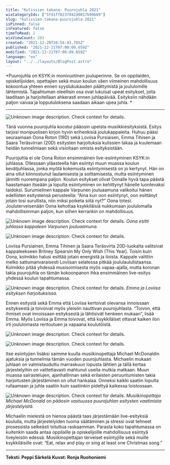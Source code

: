 ```yaml
---
title: "Kulissien takana: Puurojuhla 2021"
wixCategoryIds: ["5fd1ff823784240017b99b69"]
slug: "kulissien-takana-puurojuhla-2021"
isPinned: false
isFeatured: false
timeToRead: 2
wixViewCount: 203
created: "2021-12-20T20:54:43.765Z"
published: "2021-12-21T07:00:09.659Z"
modified: "2021-12-21T07:00:09.659Z"
language: "en"
layout: "../../layouts/BlogPost.astro"
---
```


*Puurojuhla on KSYK:in monivuotinen jouluperinne. Se on oppilaiden, opiskelijoiden, opettajien sekä muun koulun väen viimeinen mahdollisuus kokoontua yhteen ennen syyslukukauden päättymistä ja joululomille lähtemistä. Tapahtuman oleellisin osa ovat lukuisat upeat esitykset, joita laaditaan ja harjoitellaan ahkerasti ennen juhlapäivää. Esityksiin nähdään paljon vaivaa ja lopputuloksena saadaan aikaan upea juhla. *

---

![Unknown image description. Check context for details.](https://static.wixstatic.com/media/07242a_c948b469168e4bbeadadc5b73b955e6a~mv2.jpg) <!-- Original name: puurojuhla_bts_peppi_8.JPG -->

Tänä vuonna puurojuhla koostui pääosin upeista musiikkiesityksistä. Esitys tarjosi monipuolisen kirjon hyvin erihenkisiä joulukappaleita. Huhuu pääsi seuraamaan Oona Roton (19D) sekä Loviisa Pursiaisen, Emma Tihisen ja Saara Teräsvirran (20D) esitysten harjoituksia kulissien takaa ja kuulemaan heidän tunnelmiaan sekä visioitaan omista esityksistään. 

Puurojuhla ei ole Oona Roton ensimmäinen live-esiintyminen KSYK:in juhlassa. Ollessaan yläasteella hän esiintyi muun muassa koulun kevätjuhlassa, jonka myötä kokemusta esiintymisestä on jo kertynyt. Hän on aina ollut kiinnostunut laulamisesta ja soittamisesta, mutta esiintyminen jännitti nuorempana paljon. Koulun esitykset olivat Oonalle hyvä tapa päästä haastamaan itseään ja lopulta esiintyminen on kehittynyt hänelle luontevaksi taidoksi. Surumielinen kappale Varpunen jouluaamuna valikoitui hänen edellisten esitystensä perusteella: “Aina kun oon esiintynyt, oon esittänyt jotain tosi surullista, niin miksi poiketa siitä nyt?” Oona totesi. Jouluterveisenään Oona kehottaa ksykkiläisiä nukkumaan joululomalla mahdollisimman paljon, kun siihen kerrankin on mahdollisuus.


![Unknown image description. Check context for details.](https://static.wixstatic.com/media/07242a_4f60ab66ff4c40f183d5cdf37a59ee12~mv2.jpg) <!-- Original name: puurojuhla_bts_peppi_1.jpg -->
*Oona esitti juhlassa kappaleen Varpunen jouluaamuna.*


![Unknown image description. Check context for details.](https://static.wixstatic.com/media/07242a_cadfb19205424102872912251273344d~mv2.jpg) <!-- Original name: puurojuhla_bts_peppi_6.jpg -->

Loviisa Pursiainen, Emma Tihinen ja Saara Teräsvirta 20D-luokalta valitsivat kappaleekseen Britney Spearsin My Only Wish (This Year). Toisin kuin Oona, kolmikko halusi esittää jotain energistä ja iloista. Kappale valittiin melko sattumanvaraisesti Loviisan selatessa pitkää joululaululistaansa. Kolmikko pitää yhdessä musisoimisesta myös vapaa-ajalla, mutta koronan takia puurojuhla on tämän kokoonpanon ihka ensimmäinen live-esitys yhdessä koulun tapahtumassa. 


![Unknown image description. Check context for details.](https://static.wixstatic.com/media/07242a_e2e089e7cc9b4026a2c1e39a84b03228~mv2.jpg) <!-- Original name: puurojuhla_bts_peppi_5.jpg -->
*Emma ja Loviisa esityksen harjoituksissa.*

Ennen esitystä sekä Emma että Loviisa kertoivat olevansa innoissaan esityksestä ja toivoivat myös yleisön nauttivan puurojuhlasta. “Toivon, että ihmiset ovat innoissaan esityksestä ja lähtisivät henkeen mukaan”, lisää Emma. Myös Loviisa ja Emma toivovat, että ksykkiläiset ottavat kaiken ilon irti joululomasta rentoutuen ja vapaana koulutöistä. 


![Unknown image description. Check context for details.](https://static.wixstatic.com/media/07242a_d25b5cbe65174f73816ae7b334a067c1~mv2.jpg) <!-- Original name: puurojuhla_bts_peppi_2.jpg -->


![Unknown image description. Check context for details.](https://static.wixstatic.com/media/07242a_9c961494b009490babba667d10e2f325~mv2.jpg) <!-- Original name: puurojuhla_bts_peppi_3.jpg -->

Itse esiintyjien lisäksi saimme kuulla musiikinopettaja Michael McDonaldin ajatuksia ja tunnelmia tämän vuoden puurojuhlasta. Michaelin mukaan juhlaan on valmistauduttu marraskuun lopusta lähtien ja tällä kertaa järjestelyihin on valitettavasti mahtunut useita mutkia matkaan. Muun muassa sairastelujen, ajanhallinnan sekä erilaisten peruuntumisten takia harjoitusten järjestäminen on ollut hankalaa. Onneksi kaikki saatiin lopulta rullaamaan ja juhla saatiin kuin saatiinkin pidettyä kaikessa loistossaan.


![Unknown image description. Check context for details.](https://static.wixstatic.com/media/07242a_504c4ad43a9a451d837cba72f5ff9615~mv2.jpg) <!-- Original name: puurojuhla_bts_peppi_4.jpg -->
*Musiikinopettaja Michael McDonald on pääosin vastuussa puurojuhlan esitysten vaatimista järjestelyistä.*

Michaelin mielestä on hienoa päästä taas järjestämään live-esityksiä koululla, mutta järjestelyiden tuoma säätäminen ja stressi ovat tehneet prosessista selkeästi totuttua raskaamman. Parasta koko tapahtumassa on kuitenkin saada antaa oppilaille ja opiskelijoille mahdollisuus esiintyä liveyleisön edessä. Musiikinopettajan terveiset esiintyjille sekä muille ksykkiläisille ovat: “Eat, relax and play or sing at least one Christmas song.”

---

**Teksti: Peppi Särkelä**
**Kuvat: Ronja Ruohoniemi**



